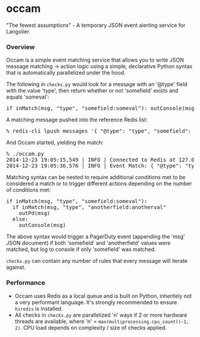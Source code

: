 occam
=====

"The fewest assumptions" - A temporary JSON event alerting service for Langolier.

### Overview

Occam is a simple event matching service that allows you to write JSON message matching -> action logic using a simple, declarative Python syntax that is automatically parallelized under the hood.

The following in `checks.py` would look for a message with an '@type' field with the value 'type', then return whether or not 'somefield' exists and equals 'someval':
<pre>
if inMatch(msg, "type", "somefield:someval"): outConsole(msg)
</pre>
A matching message pushed into the reference Redis list:
<pre>
% redis-cli lpush messages '{ "@type": "type", "somefield": "someval" }'
</pre>
And Occam started, yielding the match:
<pre>
% ./occam.py 
2014-12-23 19:05:15,549 | INFO | Connected to Redis at 127.0.0.1:6379
2014-12-23 19:05:36,576 | INFO | Event Match: { "@type": "type", "somefield": "someval" }
</pre>

Matching syntax can be nested to require additional conditions met to be considered a match or to trigger different actions depending on the number of conditions met:
<pre>
if inMatch(msg, "type", "somefield:someval"):
  if inMatch(msg, "type", "anotherfield:anotherval"
    outPd(msg)
  else:
    outConsole(msg)
</pre>
The above syntax would trigger a PagerDuty event (appending the 'msg' JSON document) if both 'somefield' and 'anotherfield' values were matched, but log to console if only 'somefield' was matched.

`checks.py` can contain any number of rules that every message will iterate against.

### Performance

 + Occam uses Redis as a local queue and is built on Python, inheritely not a very performant language. It's strongly recommended to ensure `hiredis` is installed.
 + All checks in `checks.py` are parallelized 'n' ways if 2 or more hardware threads are available, where 'n' = `max(multiprocessing.cpu_count()-1, 2)`. CPU load depends on complexity / size of checks applied.
